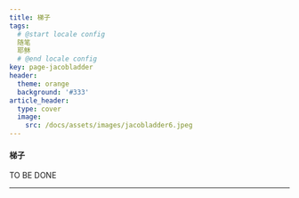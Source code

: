 ```yaml
---
title: 梯子
tags: 
  # @start locale config
  随笔
  耶稣
  # @end locale config
key: page-jacobladder
header:
  theme: orange
  background: '#333'
article_header:
  type: cover
  image:
    src: /docs/assets/images/jacobladder6.jpeg
---
```


#### 梯子

TO BE DONE

<!--more-->



---

